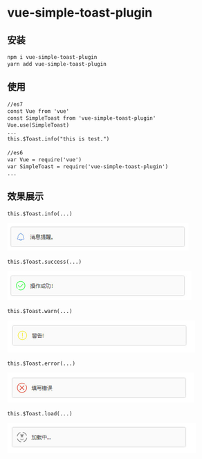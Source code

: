 # vue-simple-toast-plugin

安装
---
```
npm i vue-simple-toast-plugin
yarn add vue-simple-toast-plugin
```

使用
---
```
//es7
const Vue from 'vue'
const SimpleToast from 'vue-simple-toast-plugin'
Vue.use(SimpleToast)
...
this.$Toast.info("this is test.")

//es6
var Vue = require('vue')
var SimpleToast = require('vue-simple-toast-plugin')
...
```

效果展示
---
```
this.$Toast.info(...)
```
![](./resources/info.jpg '消息')
```
this.$Toast.success(...)
```
![](./resources/success.jpg '成功')
```
this.$Toast.warn(...)
```
![](./resources/warn.jpg '警告')
```
this.$Toast.error(...)
```
![](./resources/error.jpg '错误')
```
this.$Toast.load(...)
```
![](./resources/load.jpg '加载')
